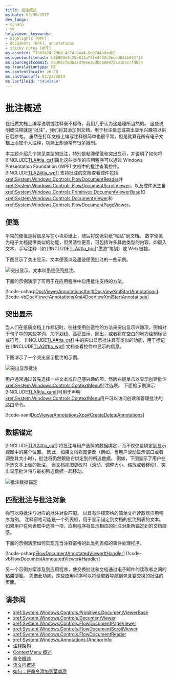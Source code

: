 ```yaml
---
title: 批注概述
ms.date: 03/30/2017
dev_langs:
- csharp
- vb
helpviewer_keywords:
- highlights [WPF]
- documents [WPF], annotations
- sticky notes [WPF]
ms.assetid: 716bf474-29bd-4c74-84a4-8e0744bdad62
ms.openlocfilehash: b3b009d7c25e813a73fe4f32c3eced632b052f13
ms.sourcegitcommit: 6b308cf6d627d78ee36dbbae8972a310ac7fd6c8
ms.translationtype: MT
ms.contentlocale: zh-CN
ms.lasthandoff: 01/23/2019
ms.locfileid: "54543469"
---
```

# <a name="annotations-overview"></a>批注概述
在纸质文档上编写说明或注释毫不稀奇，我们几乎认为这是理所当然的。 这些说明或注释就是“批注”，我们将其添加到文档，用于标注信息或突出显示兴趣项以供日后参考。 虽然在打印文档上编写注释很简单也很平常，但是就算在所有电子文档上添加个人注释，功能上却通常有很多限制。  
  
 本主题介绍几个常见类型的批注，特别是粘滞便笺和突出显示，并说明了如何将[!INCLUDE[TLA#tla_caf](../../../../includes/tlasharptla-caf-md.md)]简化这些类型的应用程序可以通过 Windows Presentation Foundation (WPF) 文档中的批注查看控件。  [!INCLUDE[TLA2#tla_wpf](../../../../includes/tla2sharptla-wpf-md.md)] 支持批注的文档查看控件包括<xref:System.Windows.Controls.FlowDocumentReader>并<xref:System.Windows.Controls.FlowDocumentScrollViewer>，以及控件派生自<xref:System.Windows.Controls.Primitives.DocumentViewerBase>如<xref:System.Windows.Controls.DocumentViewer>和<xref:System.Windows.Controls.FlowDocumentPageViewer>。  
  
  
<a name="caf1_type_stickynotes"></a>   
## <a name="sticky-notes"></a>便笺  
 平常的便笺是将信息写在小块彩纸上，随后将这张彩纸“粘贴”到文档。 数字便笺为电子文档提供类似的功能，但灵活性更高，可包括许多其他类型的内容，如键入文本、手写注释（如 [!INCLUDE[TLA#tla_tpc](../../../../includes/tlasharptla-tpc-md.md)]“墨迹”笔划）或 Web 链接。  
  
 下图显示了突出显示、文本便笺以及墨迹便笺批注的一些示例。  
  
 ![突出显示、文本和墨迹便笺批注。](../../../../docs/framework/wpf/advanced/media/caf-stickynote.jpg "CAF_StickyNote")  
  
 下面的示例演示了可用于在应用程序中启用批注支持的方法。  
  
 [!code-csharp[DocViewerAnnotationsXml#DocViewXmlStartAnnotations](../../../../samples/snippets/csharp/VS_Snippets_Wpf/DocViewerAnnotationsXml/CSharp/Window1.xaml.cs#docviewxmlstartannotations)]
 [!code-vb[DocViewerAnnotationsXml#DocViewXmlStartAnnotations](../../../../samples/snippets/visualbasic/VS_Snippets_Wpf/DocViewerAnnotationsXml/visualbasic/window1.xaml.vb#docviewxmlstartannotations)]  
  
<a name="caf1_type_callouts"></a>   
## <a name="highlights"></a>突出显示  
 当人们在纸质文档上作标记时，往往使用创造性的方法来突出显示兴趣项，例如对于句子中的某些字词，加下划线、高亮显示、圈出，或者将在空白的地方绘制标记或符号。  [!INCLUDE[TLA#tla_caf](../../../../includes/tlasharptla-caf-md.md)] 中的突出显示批注具有类似的功能，用于标记在 [!INCLUDE[TLA2#tla_wpf](../../../../includes/tla2sharptla-wpf-md.md)] 文档查看控件中显示的信息。  
  
 下图演示了一个突出显示批注的示例。  
  
 ![突出显示批注](../../../../docs/framework/wpf/advanced/media/caf-callouts.png "CAF_Callouts")  
  
 用户通常通过首先选择一些文本或自己感兴趣的项，然后右键单击以显示创建批注<xref:System.Windows.Controls.ContextMenu>批注选项。  下面的示例演示[!INCLUDE[TLA#tla_xaml](../../../../includes/tlasharptla-xaml-md.md)]可用于声明<xref:System.Windows.Controls.ContextMenu>用户可以访问创建和管理批注的路由命令。  
  
 [!code-xaml[DocViewerAnnotationsXps#CreateDeleteAnnotations](../../../../samples/snippets/csharp/VS_Snippets_Wpf/DocViewerAnnotationsXps/CSharp/Window1.xaml#createdeleteannotations)]  
  
<a name="caf1_framework_data_anchoring"></a>   
## <a name="data-anchoring"></a>数据锚定  
 [!INCLUDE[TLA2#tla_caf](../../../../includes/tla2sharptla-caf-md.md)] 将批注与用户选择的数据绑定，而不仅仅是绑定到显示视图中的某个位置。 因此，如果文档视图更改（例如，当用户滚动显示窗口或者调整其大小时），批注将仍然跟随它绑定到的所选数据。 例如，下图显示了用户在所选文本上做的批注。 当文档视图更改时（滚动、调整大小、缩放或者移动），突出显示批注将与最初所选数据一起移动。  
  
 ![批注数据锚定](../../../../docs/framework/wpf/advanced/media/caf-dataanchoring.png "CAF_DataAnchoring")  
  
<a name="matching_annotations_with_annotated_objects"></a>   
## <a name="matching-annotations-with-annotated-objects"></a>匹配批注与批注对象  
 你可以将批注与对应的批注对象匹配。 以具有注释窗格的简单文档读取器应用程序为例。 注释窗格可能是一个列表框，用于显示锚定到文档的批注列表的文本。 如果用户在列表框中选择一项，应用程序将显示相应的批注对象所锚定到的文档段落。  
  
 下面的示例演示如何实现充当注释窗格的此类列表框的事件处理程序。  
  
 [!code-csharp[FlowDocumentAnnotatedViewer#Handler](../../../../samples/snippets/csharp/VS_Snippets_Wpf/FlowDocumentAnnotatedViewer/CSharp/Window1.xaml.cs#handler)]
 [!code-vb[FlowDocumentAnnotatedViewer#Handler](../../../../samples/snippets/visualbasic/VS_Snippets_Wpf/FlowDocumentAnnotatedViewer/visualbasic/window1.xaml.vb#handler)]  
  
 另一个示例方案涉及到应用程序，使交换批注和文档通过电子邮件的读取者之间的粘滞便笺。 凭借此功能，这些应用程序可以将读取器导航到包含要交换的批注的页面。  
  
## <a name="see-also"></a>请参阅
- <xref:System.Windows.Controls.Primitives.DocumentViewerBase>
- <xref:System.Windows.Controls.DocumentViewer>
- <xref:System.Windows.Controls.FlowDocumentPageViewer>
- <xref:System.Windows.Controls.FlowDocumentScrollViewer>
- <xref:System.Windows.Controls.FlowDocumentReader>
- <xref:System.Windows.Annotations.IAnchorInfo>
- [注释架构](../../../../docs/framework/wpf/advanced/annotations-schema.md)
- [ContextMenu 概述](../../../../docs/framework/wpf/controls/contextmenu-overview.md)
- [命令概述](../../../../docs/framework/wpf/advanced/commanding-overview.md)
- [流文档概述](../../../../docs/framework/wpf/advanced/flow-document-overview.md)
- [如何：将命令添加到菜单项](https://msdn.microsoft.com/library/013d68a0-5373-4a68-bd91-5de574307370)
